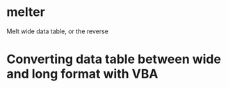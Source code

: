 # melter
Melt wide data table, or the reverse

# Converting data table between wide and long format with VBA
